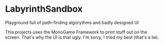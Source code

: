 # LabyrinthSandbox
Playground full of path-finding algorythms and badly designed UI

This projects uses the MonoGame Framework to print stuff out on the screen. That's why the UI is that ugly. I'm sorry, I tried my best (that's a lie).
